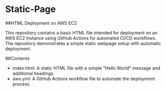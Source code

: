 ﻿# Static-Page
##HTML Deployment on AWS EC2

This repository contains a basic HTML file intended for deployment on an AWS EC2 instance using GitHub Actions for automated CI/CD workflows. The repository demonstrates a simple static webpage setup with automatic deployment.

##Contents

   - index.html: A static HTML file with a simple "Hello World" message and additional headings.
   - aws.yml: A GitHub Actions workflow file to automate the deployment process.
